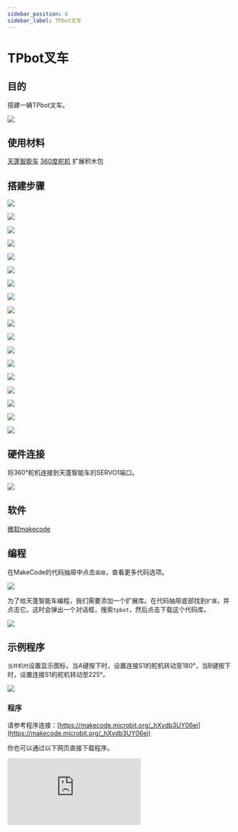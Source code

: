 ```yaml
---
sidebar_position: 8
sidebar_label: TPbot叉车
---
```


# TPbot叉车

## 目的

搭建一辆TPbot叉车。


![](./images/tpbot-brick-expansion-case-08-01.png)

## 使用材料


[天蓬智能车](https://www.elecfreaks.com/tpbot.html)
[360度舵机](https://www.elecfreaks.com/geekservo-2kg-360-degrees-compatible-with-lego.html)
扩展积木包



## 搭建步骤

![](./images/tpbot-brick-expansion-step-08-01.png)

![](./images/tpbot-brick-expansion-step-08-02.png)

![](./images/tpbot-brick-expansion-step-08-03.png)

![](./images/tpbot-brick-expansion-step-08-04.png)

![](./images/tpbot-brick-expansion-step-08-05.png)

![](./images/tpbot-brick-expansion-step-08-06.png)

![](./images/tpbot-brick-expansion-step-08-07.png)

![](./images/tpbot-brick-expansion-step-08-08.png)

![](./images/tpbot-brick-expansion-step-08-09.png)

![](./images/tpbot-brick-expansion-step-08-10.png)

![](./images/tpbot-brick-expansion-step-08-11.png)

![](./images/tpbot-brick-expansion-step-08-12.png)

![](./images/tpbot-brick-expansion-step-08-13.png)

![](./images/tpbot-brick-expansion-step-08-14.png)

![](./images/tpbot-brick-expansion-step-08-15.png)

![](./images/tpbot-brick-expansion-step-08-16.png)

![](./images/tpbot-brick-expansion-step-08-17.png)

![](./images/tpbot-brick-expansion-step-08-18.png)


## 硬件连接

将360°舵机连接到天蓬智能车的SERVO1端口。

![](./images/tpbot-brick-expansion-case-01-02.png)


## 软件

[微软makecode](https://makecode.microbit.org/#)


## 编程



在MakeCode的代码抽屉中点击`高级`，查看更多代码选项。

![](./images/tpbot-brick-expansion-case-01-03.png)

为了给天蓬智能车编程，我们需要添加一个扩展库。在代码抽屉底部找到`扩展`，并点击它。这时会弹出一个对话框，搜索`tpbot`，然后点击下载这个代码库。

![](./images/tpbot-brick-expansion-case-01-04.png)


## 示例程序

`当开机时`设置显示图标，当A键按下时，设置连接S1的舵机转动至180°，当B键按下时，设置连接S1的舵机转动至225°。

![](./images/tpbot-brick-expansion-case-08-05.png)


### 程序

请参考程序连接：[https://makecode.microbit.org/_hXydb3UY06ej](https://makecode.microbit.org/_hXydb3UY06ej)

你也可以通过以下网页直接下载程序。

<div
    style={{
        position: 'relative',
        paddingBottom: '60%',
        overflow: 'hidden',
    }}
>
    <iframe
        src="https://makecode.microbit.org/_hXydb3UY06ej"
        frameborder="0"
        sandbox="allow-popups allow-forms allow-scripts allow-same-origin"
        style={{
            position: 'absolute',
            width: '100%',
            height: '100%',
        }}
    />
</div>

## 结论


当A键按下时，TPbot叉车放下车叉，当B键按下时，TPbot叉车抬起车叉。
